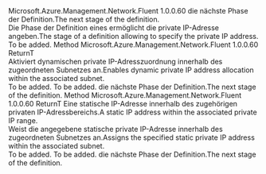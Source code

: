 <Type Name="IWithPrivateIPAddress&lt;ReturnT&gt;" FullName="Microsoft.Azure.Management.Network.Fluent.HasPrivateIPAddress.UpdateDefinition.IWithPrivateIPAddress&lt;ReturnT&gt;">
  <TypeSignature Language="C#" Value="public interface IWithPrivateIPAddress&lt;ReturnT&gt;" />
  <TypeSignature Language="ILAsm" Value=".class public interface auto ansi abstract IWithPrivateIPAddress`1&lt;ReturnT&gt;" />
  <TypeSignature Language="DocId" Value="T:Microsoft.Azure.Management.Network.Fluent.HasPrivateIPAddress.UpdateDefinition.IWithPrivateIPAddress`1" />
  <TypeSignature Language="VB.NET" Value="Public Interface IWithPrivateIPAddress(Of ReturnT)" />
  <TypeSignature Language="F#" Value="type IWithPrivateIPAddress&lt;'ReturnT&gt; = interface" />
  <AssemblyInfo>
    <AssemblyName>Microsoft.Azure.Management.Network.Fluent</AssemblyName>
    <AssemblyVersion>1.0.0.60</AssemblyVersion>
  </AssemblyInfo>
  <TypeParameters>
    <TypeParameter Name="ReturnT" />
  </TypeParameters>
  <Interfaces />
  <Docs>
    <typeparam name="ReturnT"><span data-ttu-id="5ca20-101">die nächste Phase der Definition.</span><span class="sxs-lookup"><span data-stu-id="5ca20-101">The next stage of the definition.</span></span></typeparam>
    <summary>
            <span data-ttu-id="5ca20-102">Die Phase der Definition eines ermöglicht die private IP-Adresse angeben.</span><span class="sxs-lookup"><span data-stu-id="5ca20-102">The stage of a definition allowing to specify the private IP address.</span></span>
            </summary>
    <remarks>To be added.</remarks>
  </Docs>
  <Members>
    <Member MemberName="WithPrivateIPAddressDynamic">
      <MemberSignature Language="C#" Value="public ReturnT WithPrivateIPAddressDynamic ();" />
      <MemberSignature Language="ILAsm" Value=".method public hidebysig newslot virtual instance !ReturnT WithPrivateIPAddressDynamic() cil managed" />
      <MemberSignature Language="DocId" Value="M:Microsoft.Azure.Management.Network.Fluent.HasPrivateIPAddress.UpdateDefinition.IWithPrivateIPAddress`1.WithPrivateIPAddressDynamic" />
      <MemberSignature Language="VB.NET" Value="Public Function WithPrivateIPAddressDynamic () As ReturnT" />
      <MemberSignature Language="F#" Value="abstract member WithPrivateIPAddressDynamic : unit -&gt; 'ReturnT" Usage="iWithPrivateIPAddress.WithPrivateIPAddressDynamic " />
      <MemberType>Method</MemberType>
      <AssemblyInfo>
        <AssemblyName>Microsoft.Azure.Management.Network.Fluent</AssemblyName>
        <AssemblyVersion>1.0.0.60</AssemblyVersion>
      </AssemblyInfo>
      <ReturnValue>
        <ReturnType>ReturnT</ReturnType>
      </ReturnValue>
      <Parameters />
      <Docs>
        <summary>
            <span data-ttu-id="5ca20-103">Aktiviert dynamischen private IP-Adresszuordnung innerhalb des zugeordneten Subnetzes an.</span><span class="sxs-lookup"><span data-stu-id="5ca20-103">Enables dynamic private IP address allocation within the associated subnet.</span></span>
            </summary>
        <returns>To be added.</returns>
        <remarks>To be added.</remarks>
        <return><span data-ttu-id="5ca20-104">die nächste Phase der Definition.</span><span class="sxs-lookup"><span data-stu-id="5ca20-104">The next stage of the definition.</span></span></return>
      </Docs>
    </Member>
    <Member MemberName="WithPrivateIPAddressStatic">
      <MemberSignature Language="C#" Value="public ReturnT WithPrivateIPAddressStatic (string ipAddress);" />
      <MemberSignature Language="ILAsm" Value=".method public hidebysig newslot virtual instance !ReturnT WithPrivateIPAddressStatic(string ipAddress) cil managed" />
      <MemberSignature Language="DocId" Value="M:Microsoft.Azure.Management.Network.Fluent.HasPrivateIPAddress.UpdateDefinition.IWithPrivateIPAddress`1.WithPrivateIPAddressStatic(System.String)" />
      <MemberSignature Language="VB.NET" Value="Public Function WithPrivateIPAddressStatic (ipAddress As String) As ReturnT" />
      <MemberSignature Language="F#" Value="abstract member WithPrivateIPAddressStatic : string -&gt; 'ReturnT" Usage="iWithPrivateIPAddress.WithPrivateIPAddressStatic ipAddress" />
      <MemberType>Method</MemberType>
      <AssemblyInfo>
        <AssemblyName>Microsoft.Azure.Management.Network.Fluent</AssemblyName>
        <AssemblyVersion>1.0.0.60</AssemblyVersion>
      </AssemblyInfo>
      <ReturnValue>
        <ReturnType>ReturnT</ReturnType>
      </ReturnValue>
      <Parameters>
        <Parameter Name="ipAddress" Type="System.String" />
      </Parameters>
      <Docs>
        <param name="ipAddress"><span data-ttu-id="5ca20-105">Eine statische IP-Adresse innerhalb des zugehörigen privaten IP-Adressbereichs.</span><span class="sxs-lookup"><span data-stu-id="5ca20-105">A static IP address within the associated private IP range.</span></span></param>
        <summary>
            <span data-ttu-id="5ca20-106">Weist die angegebene statische private IP-Adresse innerhalb des zugeordneten Subnetzes an.</span><span class="sxs-lookup"><span data-stu-id="5ca20-106">Assigns the specified static private IP address within the associated subnet.</span></span>
            </summary>
        <returns>To be added.</returns>
        <remarks>To be added.</remarks>
        <return><span data-ttu-id="5ca20-107">die nächste Phase der Definition.</span><span class="sxs-lookup"><span data-stu-id="5ca20-107">The next stage of the definition.</span></span></return>
      </Docs>
    </Member>
  </Members>
</Type>